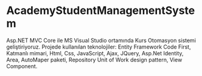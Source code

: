 # AcademyStudentManagementSystem
Asp.NET MVC Core ile MS Visual Studio ortamında Kurs Otomasyon sistemi geliştiriyoruz.
Projede kullanılan teknolojiler: Entity Framework Code First, Katmanlı mimari, Html, Css, JavaScript, Ajax, JQuery, Asp.Net Identity, Area, AutoMaper paketi, Repository Unit of Work design pattern, View Component.

